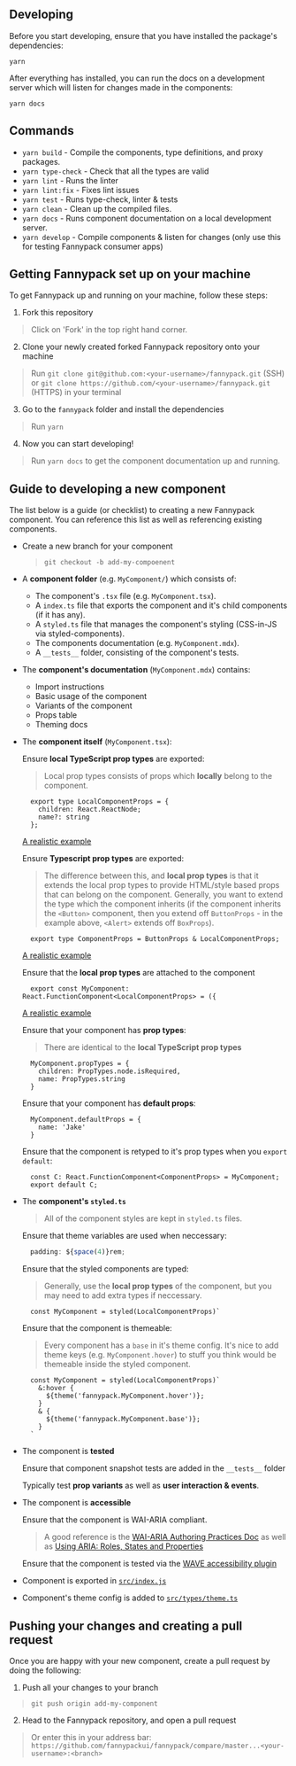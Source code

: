 ## Developing

Before you start developing, ensure that you have installed the package's dependencies:

```
yarn
```

After everything has installed, you can run the docs on a development server which will listen for changes made in the components:

```
yarn docs
```

## Commands

- `yarn build` - Compile the components, type definitions, and proxy packages.
- `yarn type-check` - Check that all the types are valid
- `yarn lint` - Runs the linter
- `yarn lint:fix` - Fixes lint issues
- `yarn test` - Runs type-check, linter & tests
- `yarn clean` - Clean up the compiled files.
- `yarn docs` - Runs component documentation on a local development server.
- `yarn develop` - Compile components & listen for changes (only use this for testing Fannypack consumer apps)

## Getting Fannypack set up on your machine

To get Fannypack up and running on your machine, follow these steps:

1. Fork this repository

> Click on 'Fork' in the top right hand corner.

2. Clone your newly created forked Fannypack repository onto your machine

> Run `git clone git@github.com:<your-username>/fannypack.git` (SSH) or `git clone https://github.com/<your-username>/fannypack.git` (HTTPS) in your terminal

3. Go to the `fannypack` folder and install the dependencies

> Run `yarn`

4. Now you can start developing!

> Run `yarn docs` to get the component documentation up and running.

## Guide to developing a new component

The list below is a guide (or checklist) to creating a new Fannypack component. You can reference this list as well as referencing existing components.

- Create a new branch for your component

  > `git checkout -b add-my-compoenent`

- A **component folder** (e.g. `MyComponent/`) which consists of:
  - The component's `.tsx` file (e.g. `MyComponent.tsx`).
  - A `index.ts` file that exports the component and it's child components (if it has any).
  - A `styled.ts` file that manages the component's styling (CSS-in-JS via styled-components).
  - The components documentation (e.g. `MyComponent.mdx`).
  - A `__tests__` folder, consisting of the component's tests.

- The **component's documentation** (`MyComponent.mdx`) contains:
  - Import instructions
  - Basic usage of the component
  - Variants of the component
  - Props table
  - Theming docs

- The **component itself** (`MyComponent.tsx`):

  Ensure **local TypeScript prop types** are exported:

  > Local prop types consists of props which **locally** belong to the component.

  ```tsx
    export type LocalComponentProps = {
      children: React.ReactNode;
      name?: string
    };
    ```

  [A realistic example](https://github.com/fannypackui/fannypack/blob/master/src/Alert/Alert.tsx#L28)

  Ensure **Typescript prop types** are exported:

  > The difference between this, and **local prop types** is that it extends the local prop types to provide HTML/style based props that can belong on the component. Generally, you want to extend the type which the component inherits (if the component inherits the `<Button>` component, then you extend off `ButtonProps` - in the example above, `<Alert>` extends off `BoxProps`).

  ```tsx
    export type ComponentProps = ButtonProps & LocalComponentProps;
  ```

  [A realistic example](https://github.com/fannypackui/fannypack/blob/master/src/Alert/Alert.tsx#L39)

  Ensure that the **local prop types** are attached to the component

  ```tsx
    export const MyComponent: React.FunctionComponent<LocalComponentProps> = ({
  ```

  [A realistic example](https://github.com/fannypackui/fannypack/blob/master/src/Alert/Alert.tsx#L53)

  Ensure that your component has **prop types**:

  > There are identical to the **local TypeScript prop types**

  ```tsx
    MyComponent.propTypes = {
      children: PropTypes.node.isRequired,
      name: PropTypes.string
    }
  ```

  Ensure that your component has **default props**:

  ```tsx
    MyComponent.defaultProps = {
      name: 'Jake'
    }
  ```

  Ensure that the component is retyped to it's prop types when you `export default`:

  ```
    const C: React.FunctionComponent<ComponentProps> = MyComponent;
    export default C;
  ```

- The **component's `styled.ts`**

  > All of the component styles are kept in `styled.ts` files.

  Ensure that theme variables are used when neccessary:

  ```jsx
    padding: ${space(4)}rem;
  ```

  Ensure that the styled components are typed:

  > Generally, use the **local prop types** of the component, but you may need to add extra types if neccessary.

  ```tsx
    const MyComponent = styled(LocalComponentProps)`
  ```

  Ensure that the component is themeable:

  > Every component has a `base` in it's theme config. It's nice to add theme keys (e.g. `MyComponent.hover`) to stuff you think would be themeable inside the styled component.

  ```tsx
    const MyComponent = styled(LocalComponentProps)`
      &:hover {
        ${theme('fannypack.MyComponent.hover')};
      }
      & {
        ${theme('fannypack.MyComponent.base')};
      }
    `
  ```

- The component is **tested**

  Ensure that component snapshot tests are added in the `__tests__` folder

  Typically test **prop variants** as well as **user interaction & events**.

- The component is **accessible**

  Ensure that the component is WAI-ARIA compliant.

  > A good reference is the [WAI-ARIA Authoring Practices Doc](https://www.w3.org/TR/wai-aria-practices-1.1) as well as [Using ARIA: Roles, States and Properties](https://developer.mozilla.org/en-US/docs/Web/Accessibility/ARIA/ARIA_Techniques)

  Ensure that the component is tested via the [WAVE accessibility plugin](https://wave.webaim.org/extension/)

- Component is exported in [`src/index.js`](https://github.com/fannypackui/fannypack/blob/master/src/index.ts)

- Component's theme config is added to [`src/types/theme.ts`](https://github.com/fannypackui/fannypack/blob/master/src/types/theme.ts)

## Pushing your changes and creating a pull request

Once you are happy with your new component, create a pull request by doing the following:

1. Push all your changes to your branch

  > `git push origin add-my-component`

2. Head to the Fannypack repository, and open a pull request

  > Or enter this in your address bar: `https://github.com/fannypackui/fannypack/compare/master...<your-username>:<branch>`


